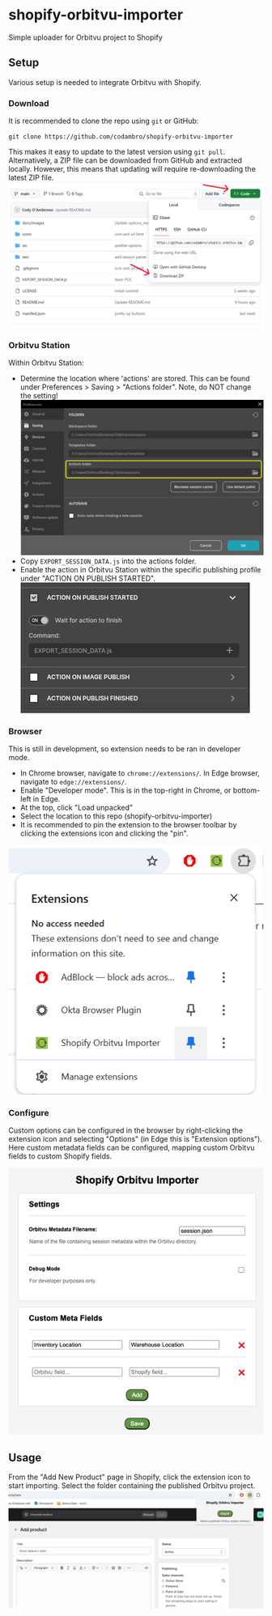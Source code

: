 # shopify-orbitvu-importer
Simple uploader for Orbitvu project to Shopify

## Setup
Various setup is needed to integrate Orbitvu with Shopify.

### Download
It is recommended to clone the repo using `git` or GitHub:
```
git clone https://github.com/codambro/shopify-orbitvu-importer
```
This makes it easy to update to the latest version using `git pull`. Alternatively, a ZIP file can be downloaded from GitHub and extracted locally. However, this means that updating will require re-downloading the latest ZIP file.
![github_zip](docs/images/github_zip.png)

### Orbitvu Station
Within Orbitvu Station:
- Determine the location where 'actions' are stored. This can be found under Preferences > Saving > "Actions folder". Note, do NOT change the setting!
![pref_saving](docs/images/pref_saving.png)
- Copy `EXPORT_SESSION_DATA.js` into the actions folder.
- Enable the action in Orbitvu Station within the specific publishing profile under "ACTION ON PUBLISH STARTED".
![pref_action](docs/images/pref_action.png)

### Browser
This is still in development, so extension needs to be ran in developer mode.

- In Chrome browser, navigate to `chrome://extensions/`. In Edge browser, navigate to `edge://extensions/`.
- Enable "Developer mode". This is in the top-right in Chrome, or bottom-left in Edge.
- At the top, click "Load unpacked"
- Select the location to this repo (shopify-orbitvu-importer)
- It is recommended to pin the extension to the browser toolbar by clicking the extensions icon and clicking the "pin".

![pinning](docs/images/pinning.png)


### Configure
Custom options can be configured in the browser by right-clicking the extension icon and selecting "Options" (in Edge this is "Extension options"). Here custom metadata fields can be configured, mapping custom Orbitvu fields to custom Shopify fields.

![options_menu.png](docs/images//options_menu.png)

## Usage
From the "Add New Product" page in Shopify, click the extension icon to start importing. Select the folder containing the published Orbitvu project.
![ext_popup](docs/images/ext_popup.png)
